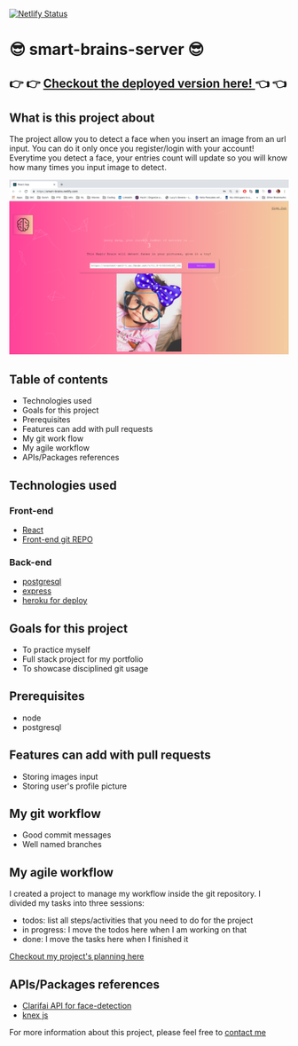 [![Netlify Status](https://api.netlify.com/api/v1/badges/19e5d51f-fedb-49c6-9734-dae08fb1414f/deploy-status)](https://app.netlify.com/sites/smart-brains/deploys)

# :sunglasses: smart-brains-server :sunglasses: 

## :point_right: :point_right: [Checkout the deployed version here! ](https://smart-brains.netlify.com/) :point_left: :point_left:

## What is this project about

The project allow you to detect a face when you insert an image from an url input. You can do it only once you register/login with your account! Everytime you detect a face, your entries count will update so you will know how many times you input image to detect.

![smart-brains-interface](https://github.com/jendang/smart-brains-client/blob/master/smart-brains-ui.png)

## Table of contents

* Technologies used
* Goals for this project
* Prerequisites 
* Features can add with pull requests
* My git work flow
* My agile workflow
* APIs/Packages references

## Technologies used

### Front-end

* [React](https://github.com/jendang/smart-brains-client/blob/master/create-react-app-docs)
* [Front-end git REPO](https://github.com/jendang/smart-brains-client)

### Back-end

* [postgresql](https://www.postgresql.org/)
* [express](https://expressjs.com/)
* [heroku for deploy](https://devcenter.heroku.com/articles/getting-started-with-nodejs)

## Goals for this project

* To practice myself
* Full stack project for my portfolio
* To showcase disciplined git usage 

## Prerequisites

* node
* postgresql

## Features can add with pull requests

* Storing images input 
* Storing user's profile picture

## My git workflow

* Good commit messages
* Well named branches

## My agile workflow 

I created a project to manage my workflow inside the git repository. I divided my tasks into three sessions:
* todos: list all steps/activities that you need to do for the project
* in progress: I move the todos here when I am working on that
* done: I move the tasks here when I finished it

[Checkout my project's planning here](https://github.com/jendang/smart-brains-server/projects/1)

## APIs/Packages references

* [Clarifai API for face-detection](https://www.clarifai.com/models/face-detection-image-recognition-model-a403429f2ddf4b49b307e318f00e528b-detection)
* [knex js](https://knexjs.org/)

For more information about this project, please feel free to [contact me](https://www.linkedin.com/in/jennydang/)




